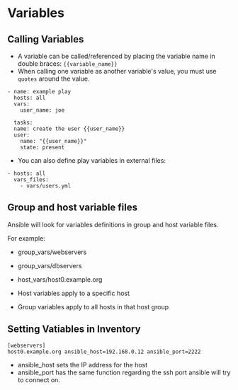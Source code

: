 # Variables

## Calling Variables
- A variable can be called/referenced by placing the variable name in double braces: ``{{variable_name}}``
- When calling one variable as another variable's value, you must use ``quotes`` around the value.

````
- name: example play
  hosts: all
  vars:
    user_name: joe

  tasks:
  name: create the user {{user_name}}
  user:
    name: "{{user_name}}"
    state: present

````
- You can also define play variables in external files:
````
- hosts: all
  vars_files:
    - vars/users.yml

````

## Group and host variable files
Ansible will look for variables definitions in group and host variable files.

For example:
- group_vars/webservers
- group_vars/dbservers
- host_vars/host0.example.org

- Host variables apply to a specific host
- Group variables apply to all hosts in that host group

## Setting Vatiables in Inventory
````
[webservers]
host0.example.org ansible_host=192.168.0.12 ansible_port=2222
````
- ansible_host sets the IP address for the host
- ansible_port has the same function regarding the ssh port ansible will try to connect on.
